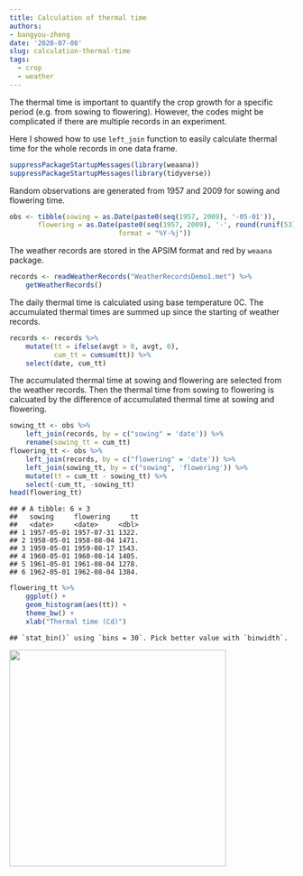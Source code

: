 ```yaml
---
title: Calculation of thermal time
authors: 
- bangyou-zheng
date: '2020-07-08'
slug: calculation-thermal-time
tags:
  - crop
  - weather
---
```





The thermal time is important to quantify the crop growth for a specific period (e.g. from sowing to flowering). However, the codes might be complicated if there are multiple records in an experiment. 

Here I showed how to use `left_join` function to easily calculate thermal time for the whole records in one data frame. 



```r
suppressPackageStartupMessages(library(weaana))
suppressPackageStartupMessages(library(tidyverse))
```

Random observations are generated from 1957 and 2009 for sowing and flowering time. 


```r
obs <- tibble(sowing = as.Date(paste0(seq(1957, 2009), '-05-01')),
       flowering = as.Date(paste0(seq(1957, 2009), '-', round(runif(53) * 20 + 210)), 
                           format = "%Y-%j"))
```


The weather records are stored in the APSIM format and red by `weaana` package.

```r
records <- readWeatherRecords("WeatherRecordsDemo1.met") %>% 
    getWeatherRecords()
```

The daily thermal time is calculated using base temperature 0C. The accumulated thermal times are summed up since the starting of weather records.


```r
records <- records %>% 
    mutate(tt = ifelse(avgt > 0, avgt, 0),
           cum_tt = cumsum(tt)) %>% 
    select(date, cum_tt)
```


The accumulated thermal time at sowing and flowering are selected from the weather records. Then the thermal time from sowing to flowering is calcuated by the difference of accumulated thermal time at sowing and flowering. 


```r
sowing_tt <- obs %>% 
    left_join(records, by = c("sowing" = 'date')) %>% 
    rename(sowing_tt = cum_tt)
flowering_tt <- obs %>% 
    left_join(records, by = c("flowering" = 'date')) %>% 
    left_join(sowing_tt, by = c("sowing", 'flowering')) %>% 
    mutate(tt = cum_tt - sowing_tt) %>% 
    select(-cum_tt, -sowing_tt)
head(flowering_tt)
```

```
## # A tibble: 6 × 3
##   sowing     flowering     tt
##   <date>     <date>     <dbl>
## 1 1957-05-01 1957-07-31 1322.
## 2 1958-05-01 1958-08-04 1471.
## 3 1959-05-01 1959-08-17 1543.
## 4 1960-05-01 1960-08-14 1405.
## 5 1961-05-01 1961-08-04 1278.
## 6 1962-05-01 1962-08-04 1384.
```


```r
flowering_tt %>% 
    ggplot() +
    geom_histogram(aes(tt)) +
    theme_bw() +
    xlab("Thermal time (Cd)")
```

```
## `stat_bin()` using `bins = 30`. Pick better value with `binwidth`.
```

<img src="{{< blogdown/postref >}}index_files/figure-html/plot-fig-1.png" width="384" />




